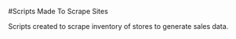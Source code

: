 #Scripts Made To Scrape Sites

Scripts created to scrape inventory of stores to generate sales data.

